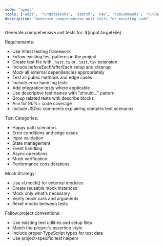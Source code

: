 ```yaml
---
mode: "agent"
tools: ['edit', 'runNotebooks', 'search', 'new', 'runCommands', 'runTasks', 'usages', 'vscodeAPI', 'think', 'problems', 'changes', 'testFailure', 'openSimpleBrowser', 'fetch', 'githubRepo', 'extensions', 'todos', 'runTests', 'sequentialthinking', 'review', 'reviewStaged', 'reviewUnstaged', 'websearch']
description: "Generate comprehensive unit tests for existing code"
---
```


Generate comprehensive unit tests for: ${input:targetFile}

Requirements:

- Use Vitest testing framework
- Follow existing test patterns in the project
- Create test file with `.test.ts` or `.test.tsx` extension
- Include beforeEach/afterEach setup and cleanup
- Mock all external dependencies appropriately
- Test all public methods and edge cases
- Include error handling tests
- Add integration tests where applicable
- Use descriptive test names with "should..." pattern
- Group related tests with describe blocks
- Aim for 90%+ code coverage
- Include JSDoc comments explaining complex test scenarios

Test Categories:

- Happy path scenarios
- Error conditions and edge cases
- Input validation
- State management
- Event handling
- Async operations
- Mock verification
- Performance considerations

Mock Strategy:

- Use vi.mock() for external modules
- Create reusable mock instances
- Mock only what's necessary
- Verify mock calls and arguments
- Reset mocks between tests

Follow project conventions:

- Use existing test utilities and setup files
- Match the project's assertion style
- Include proper TypeScript types for test data
- Use project-specific test helpers
